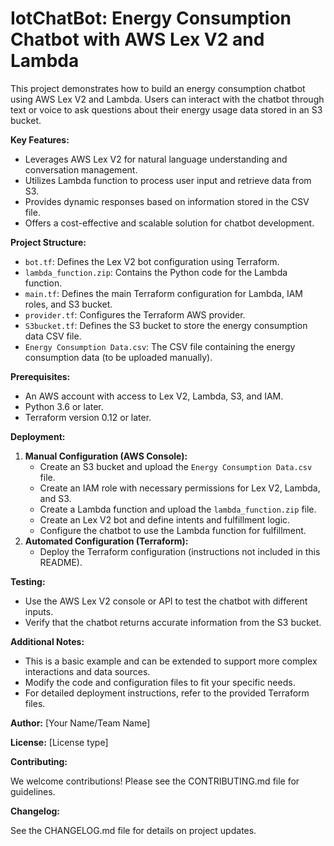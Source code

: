# IotChatBot: Energy Consumption Chatbot with AWS Lex V2 and Lambda

This project demonstrates how to build an energy consumption chatbot using AWS Lex V2 and Lambda. Users can interact with the chatbot through text or voice to ask questions about their energy usage data stored in an S3 bucket.

**Key Features:**

* Leverages AWS Lex V2 for natural language understanding and conversation management.
* Utilizes Lambda function to process user input and retrieve data from S3.
* Provides dynamic responses based on information stored in the CSV file.
* Offers a cost-effective and scalable solution for chatbot development.

**Project Structure:**

* `bot.tf`: Defines the Lex V2 bot configuration using Terraform.
* `lambda_function.zip`: Contains the Python code for the Lambda function.
* `main.tf`: Defines the main Terraform configuration for Lambda, IAM roles, and S3 bucket.
* `provider.tf`: Configures the Terraform AWS provider.
* `S3bucket.tf`: Defines the S3 bucket to store the energy consumption data CSV file.
* `Energy Consumption Data.csv`: The CSV file containing the energy consumption data (to be uploaded manually).

**Prerequisites:**

* An AWS account with access to Lex V2, Lambda, S3, and IAM.
* Python 3.6 or later.
* Terraform version 0.12 or later.

**Deployment:**

1. **Manual Configuration (AWS Console):**
    * Create an S3 bucket and upload the `Energy Consumption Data.csv` file.
    * Create an IAM role with necessary permissions for Lex V2, Lambda, and S3.
    * Create a Lambda function and upload the `lambda_function.zip` file.
    * Create an Lex V2 bot and define intents and fulfillment logic.
    * Configure the chatbot to use the Lambda function for fulfillment.
2. **Automated Configuration (Terraform):**
    * Deploy the Terraform configuration (instructions not included in this README).

**Testing:**

* Use the AWS Lex V2 console or API to test the chatbot with different inputs.
* Verify that the chatbot returns accurate information from the S3 bucket.

**Additional Notes:**

* This is a basic example and can be extended to support more complex interactions and data sources.
* Modify the code and configuration files to fit your specific needs.
* For detailed deployment instructions, refer to the provided Terraform files.

**Author:** [Your Name/Team Name]

**License:** [License type]

**Contributing:**

We welcome contributions! Please see the CONTRIBUTING.md file for guidelines.

**Changelog:**

See the CHANGELOG.md file for details on project updates.
